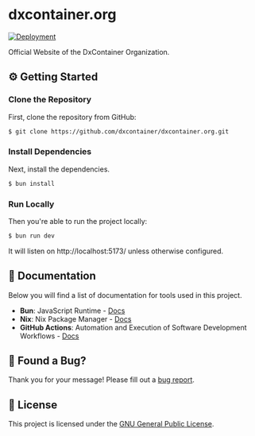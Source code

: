 # dxcontainer.org

[![Deployment](../../actions/workflows/deployment.yml/badge.svg)](../../actions/workflows/deployment.yml)

Official Website of the DxContainer Organization.

## ⚙️ Getting Started

### Clone the Repository

First, clone the repository from GitHub:

```sh
$ git clone https://github.com/dxcontainer/dxcontainer.org.git
```

### Install Dependencies

Next, install the dependencies.

```sh
$ bun install
```

### Run Locally

Then you're able to run the project locally:

```sh
$ bun run dev
```

It will listen on http://localhost:5173/ unless otherwise configured.

## 📖 Documentation

Below you will find a list of documentation for tools used in this project.

- **Bun**: JavaScript Runtime - [Docs](https://bun.sh)
- **Nix**: Nix Package Manager - [Docs](https://nixos.org)
- **GitHub Actions**: Automation and Execution of Software Development Workflows - [Docs](https://docs.github.com/en/actions)

## 🐛 Found a Bug?

Thank you for your message! Please fill out a [bug report](../../issues/new?assignees=&labels=&template=bug_report.md&title=).

## 📖 License

This project is licensed under the [GNU General Public License](https://www.gnu.org/licenses/gpl-3.0.txt).